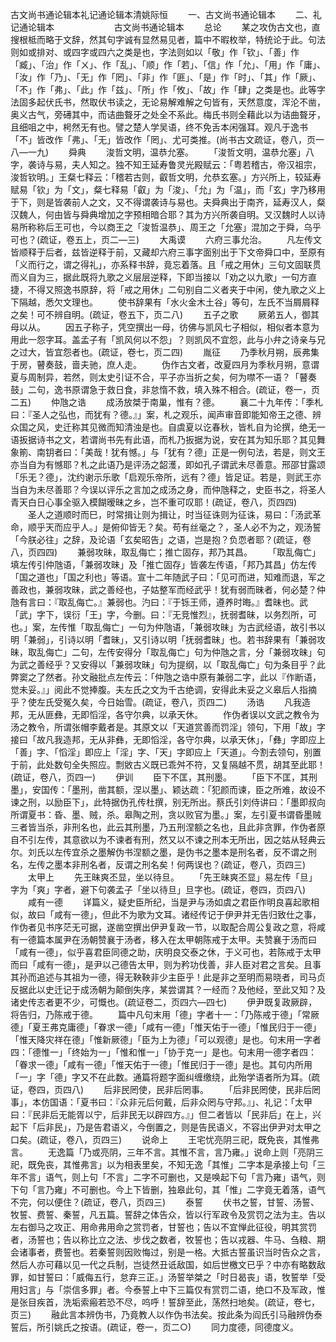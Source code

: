 <!-- { "loadSidebar": true } -->
古文尚书通论辑本礼记通论辑本清姚际恒
　　一、古文尚书通论辑本
　　二、礼记通论辑本
　　
　　
　　古文尚书通论辑本
　　总论
　　某之攻伪古文也，直搜根柢而略于文辞，然其句字诚有显然易见者，篇中不暇枚举，特统论于此。句法则如或排对、或四字或四六之类是也，字法则如以「敬」作「钦」、「善」作「臧」、「治」作「ㄨ」、作「乱」、「顺」作「若」、「信」作「允」、「用」作「庸」、「汝」作「乃」、「无」作「罔」、「非」作「匪」、「是」作「时」、「其」作「厥」、「不」作「弗」、「此」作「兹」、「所」作「攸」、「故」作「肆」之类是也。此等字法固多起伏氏书，然取伏书读之，无论易解难解之句皆有，天然意度，浑沦不凿，奥义古气，旁礡其中，而诘曲聱牙之处全不系此。梅氏书则全藉此以为诘曲聱牙，且细咀之中，枵然无有也。譬之楚人学吴语，终不免舌本闲强耳。观凡于逸书「不」皆改作「弗」、「无」皆改作「罔」、尤可类推。(尚书古文疏证，卷八，页一八—一九)
　　舜典
　　浚哲文明，温恭允塞。
　　「浚哲文明，温恭允塞」八字，袭诗与易，夫人知之。独不知王延寿鲁灵光殿赋云：「粤若稽古，帝汉祖宗，浚哲钦明。」王粲七释云：「稽若古则，叡哲文明，允恭玄塞。」方兴所上，较延寿赋易「钦」为「文」，粲七释易「叡」为「浚」、「允」为「温」，而「玄」字乃移用于下，则是皆袭前人之文，又不得谓袭诗与易也。夫舜典出于南齐，延寿汉人，粲汉魏人，何由皆与舜典增加之字预相暗合耶？其为方兴所袭自明。又汉魏时人以诗易所称称后王可也，今以商王之「浚哲温恭」、周王之「允塞」混加之于舜，乌乎可也？(疏证，卷五上，页二—三)
　　大禹谟
　　六府三事允治。
　　凡左传文皆顺释于后者，兹皆逆释于前，又藏却六府三事字面别出于下文帝舜口中，至原有「义而行之，谓之得礼」，亦系释书辞，竟忘着落。且「戒之用休」三句文固联贯而义自为三，据此既将九歌之义层层逆释，下即当接以「劝之以九歌」一句方直捷，不得又照逸书原辞，将「戒之用休」二句别自二义者夹于中闲，使九歌之义上下隔越，悉欠文理也。
　　使书辞果有「水火金木土谷」等句，左氏不当屑屑释之矣！可不辨自明。(疏证，卷五下，页二八)
　　五子之歌
　　厥弟五人，御其母以从。
　　因五子称子，凭空撰出一母，彷佛与凯风七子相似，相似者本意为用此一怨字耳。盖孟子有「凯风何以不怨」？则凯风不宜怨，此与小弁之诗亲与兄之过大，皆宜怨者也。(疏证，卷七，页二四)
　　胤征
　　乃季秋月朔，辰弗集于房，瞽奏鼓，啬夫驰，庶人走。
　　伪作古文者，改夏四月为季秋月朔，意谓夏与周制异，若然，则太史引证不合，平子亦当折之矣，何为噤不一语？「瞽奏鼓」二句，逸书原谓急于救日食，非怠惰不救，填入殊不相合。(疏证，卷一，页二五)
　　仲虺之诰
　　成汤放桀于南巢，惟有？德。
　　襄二十九年传：「季札曰：『圣人之弘也，而犹有？德。』」案，札之观乐，闻声审音即能知帝王之德、辨众国之风，史迁称其见微而知清浊是也。自虞夏以讫春秋，皆札自为论撰，绝无一语扳据诗书之文，若谓尚书先有此语，而札乃扳据为说，安在其为知乐耶？其见舞象箾、南钥者曰：「美哉！犹有憾。」与「犹有？德」正是一例句法，若是，则文王亦当自为有憾耶？札之此语乃是评汤之韶濩，即如孔子谓武未尽善意。邢邵甘露颂「乐无？德」，沈约谢示乐歌「启观乐帝所，远有？德」皆足证。若是，则武王亦当自为未尽善耶？今误以评乐之言加之成汤之身，而仲虺释之，史臣书之，将圣人青天白日心事全驱入模餬暧昧之乡，岂不重可叹耶！(疏证，卷八，页四四)
　　圣人之道顺时而巳，时常揖让则为揖让，时当征诛则为征诛，易曰：「汤武革命，顺乎天而应乎人。」是俯仰皆无？矣。苟有丝毫之？，圣人必不为之，观汤誓「今朕必往」之辞，及论语「玄矣昭告」之语，岂是抱？负恧者耶？(疏证，卷八，页四四)
　　兼弱攻昧，取乱侮亡；推亡固存，邦乃其昌。
　　「取乱侮亡」填左传引仲虺语，「兼弱攻昧」及「推亡固存」皆袭左传语，「邦乃其昌」仿左传「国之道也」「国之利也」等语。宣十二年随武子曰：「见可而进，知难而退，军之善政也，兼弱攻昧，武之善经也，子姑整军而经武乎！犹有弱而昧者，何必楚？仲虺有言曰：『取乱侮亡。』兼弱也。汋曰：『于铄王师，遵养时晦。』耆昧也。武「武」字下，误衍「王」字，今删。曰：『无竞惟烈』，抚弱耆昧，以务烈所，可也。」案，左传惟「取乱侮亡」一句为仲虺语，「兼弱攻昧」为古武经语，故引书以明「兼弱」，引诗以明「耆昧」，又引诗以明「抚弱耆昧」也。若书辞果有「兼弱攻昧，取乱侮亡」二句，左传安得分「取乱侮亡」句为仲虺之言，分「兼弱攻昧」句为武之善经乎？又安得以「兼弱攻昧」句为提纲，以「取乱侮亡」句为条目乎？此弊窦之了然者。孙文融批点左传云：「仲虺之诰中原有兼弱二字，此以『作断语，觉未妥。』」阅此不觉捧腹。夫左氏之文为千古绝调，安得此未妥之义皋后人指摘乎？使左氏受冤久矣，今日始雪。(疏证，卷八，页四二)
　　汤诰
　　凡我造邦，无从匪彝，无即慆淫，各守尔典，以承天休。
　　作伪者误以文武之教令为汤之教令，所谓张帽李戴者是。其原文以「天道赏善而罚淫」领句，下用「故」字接曰「故凡我造邦，无从非彝，无即慆淫，各守尔典，以承天休」，「彝」字即应上「善」字、「慆淫」即应上「淫」字、「天」字即应上「天道」。今割去领句，别置于前，此处数句全失照应。剽敓古义既已乖舛不符，又复隔越不贯，胡其至此耶！(疏证，卷八，页四一)
　　伊训
　　臣下不匡，其刑墨。
　　「臣下不匡，其刑墨」，安国传：「墨刑，凿其额，涅以墨」、颖达疏：「犯颜而谏，臣之所难，故设不谏之刑，以励臣下」，此特据伪孔传杜撰，别无所出。蔡氏引刘侍讲曰：「墨即叔向所谓夏书：昏、墨、贼，杀。皋陶之刑，贪以败官为墨。」案，左引夏书谓昏墨贼三者皆当杀，非刑名也，此云其刑墨，乃五刑涅额之名也，且此非贪罪，作伪者原自不引左传，其意欲以为不谏者有刑，然又以不谏之刑本无所出，因之姑从轻典云尔。刘氏以左传宜杀之墨解伪书涅额之墨，是伪书之墨本是刑名者，反不谓之刑名，左传之墨本非刑名者，反谓之刑名矣！何两误也？(疏证，卷八，页四三)
　　太甲上
　　先王昧爽丕显，坐以待旦。
　　「先王昧爽丕显」易左传「旦」字为「爽」字者，避下句袭孟子「坐以待旦」旦字也。(疏证，卷四，页四八)
　　咸有一德
　　详篇义，疑史臣所纪，当是尹与汤如虞之君臣作明良喜起歌相似，故曰「咸有一德」，但此不为歌为文耳。诸经传记于伊尹并无告归致仕之事，作伪者见书序茫无可据，遂凿空撰出伊尹复政一节，以取配合周公复政之意，将咸有一德篇本属尹在汤朝赞襄于汤者，移入在太甲朝陈戒于太甲。夫赞襄于汤而曰「咸有一德」，似乎喜君臣同德之助，庆明良交泰之休，于义可也，若陈戒于太甲而曰「咸有一德」，是尹以己德告太甲，则为矜功伐善，非人臣对君之言矣。且事其孙而追述与其祖为一德，得无鞅鞅非少主臣乎！此是非之至明而易晓者，司马贞反据此以史迁记于成汤朝为颠倒失序，某尝谓其？一经而？及他经，至此又知？及诸史传志者更不少，可慨也。(疏证卷二，页四六—四七)
　　伊尹既复政厥辟，将告归，乃陈戒于德。
　　篇中凡句末用「德」字者十一：「乃陈戒于德」「常厥德」「夏王弗克庸德」「眷求一德」「咸有一德」「惟天佑于一德」「惟民归于一德」「惟天降灾祥在德」「惟新厥德」「臣为上为德」「可以观德」是也。句末用一字者四：「德惟一」「终始为一」「惟和惟一」「协于克一」是也。句末用一德字者四：「眷求一德」「咸有一德」「惟天佑于一德」「惟民归于一德」是也。其句内所用「一」字「德」字又不在此数。通篇将题字面纠缠缴绕，此殆学语者所为耳。(疏证，卷四，页四八)
　　后非民罔使，民非后罔事。
　　「后非民罔使，民非后罔事」，本仿国语：「夏书曰：『众非元后何戴，后非众罔与守邦。』」、礼记：「太甲曰：『民非后无能胥以宁，后非民无以辟四方。』」但二者皆以「民非后」在上，兴起下「后非民」，乃是告君语义，今倒置之，则是告民语义，不容出伊尹对太甲之口矣。(疏证，卷八，页四三)
　　说命上
　　王宅忧亮阴三祀，既免丧，其惟弗言。
　　无逸篇「乃或亮阴，三年不言。其惟不言，言乃雍。」说命上则「亮阴三祀，既免丧，其惟弗言」以为相表里矣，不知无逸「其惟」二字本是承接上句「三年不言」语气，则上句「不言」二字不可删也，又是唤起下句「言乃雍」语气，则下句「言乃雍」不可删也。今上下皆删，独皋此句，其「惟」二字竟无着落，语气不完，何以便住？(疏证，卷八，页四三)
　　泰誓
　　伏书之誓，甘誓、汤誓、牧誓、费誓、秦誓，凡五篇。誓辞之体告众，皆以行军政令及赏罚之法为主。告以左右御马之攻正、用命弗用命之赏罚者，甘誓也；告以不宜惮此征役，明其赏罚者，汤誓也；告以称比立之法、步伐之数者，牧誓也；告以戎器、牛马、刍粮、期会诸事者，费誓也。若秦誓则因败悔过，别是一格。大抵古誓虽识当时告众之言，然后人亦可藉以见一代之兵制，岂徒然丑诋敌国，如后世檄文已乎？中亦有略数敌罪，如甘誓曰：「威侮五行，怠弃三正。」汤誓举桀之「时日曷丧」语，牧誓举「受用妇言」与「崇信多罪」者。今泰誓上中下三篇仅有赏罚二语，绝口不及军政，惟是张目疾首，洗垢索瘢若恐不尽，呜呼！誓辞至此，荡然扫地矣。(疏证，卷七，页三)
　　融此言本辨伪书，乃竟教人以作伪书法矣。按此条为阎氏引马融辨伪泰誓后，所引姚氏之按语。(疏证，卷一，页二○)
　　同力度德，同德度义。
